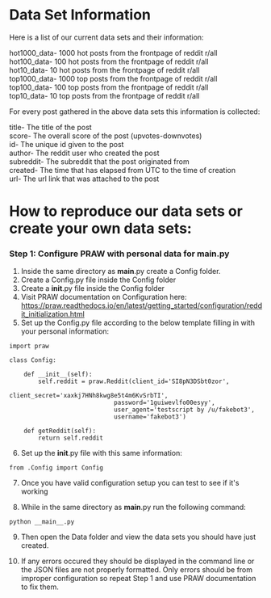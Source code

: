 # Data Set Information
Here is a list of our current data sets and their information:

hot1000_data- 1000 hot posts from the frontpage of reddit r/all <br/>
hot100_data- 100 hot posts from the frontpage of reddit r/all <br/>
hot10_data- 10 hot posts from the frontpage of reddit r/all <br/>
top1000_data- 1000 top posts from the frontpage of reddit r/all <br/>
top100_data- 100 top posts from the frontpage of reddit r/all <br/>
top10_data- 10 top posts from the frontpage of reddit r/all <br/>

For every post gathered in the above data sets this information is collected:

title- The title of the post <br/>
score- The overall score of the post (upvotes-downvotes) <br/>
id- The unique id given to the post <br/>
author- The reddit user who created the post <br/>
subreddit- The subreddit that the post originated from <br/>
created- The time that has elapsed from UTC to the time of creation <br/>
url- The url link that was attached to the post <br/>

# How to reproduce our data sets or create your own data sets:
### Step 1: Configure PRAW with personal data for __main__.py
1. Inside the same directory as __main__.py create a Config folder.
2. Create a Config.py file inside the Config folder
3. Create a __init__.py file inside the Config folder
4. Visit PRAW documentation on Configuration here: https://praw.readthedocs.io/en/latest/getting_started/configuration/reddit_initialization.html
5. Set up the Config.py file according to the below template filling in with your personal information:



```
import praw

class Config:

    def __init__(self):
        self.reddit = praw.Reddit(client_id='SI8pN3DSbt0zor',
                             client_secret='xaxkj7HNh8kwg8e5t4m6KvSrbTI',
                             password='1guiwevlfo00esyy',
                             user_agent='testscript by /u/fakebot3',
                             username='fakebot3')

    def getReddit(self):
        return self.reddit

```
6. Set up the __init__.py file with this same information:
```
from .Config import Config
```
7. Once you have valid configuration setup you can test to see if it's working

8. While in the same directory as __main__.py run the following command:
```
python __main__.py
```
9. Then open the Data folder and view the data sets you should have just created.

10. If any errors occured they should be displayed in the command line or the JSON files are not properly formatted. Only errors should be from improper configuration so repeat Step 1 and use PRAW documentation to fix them.
